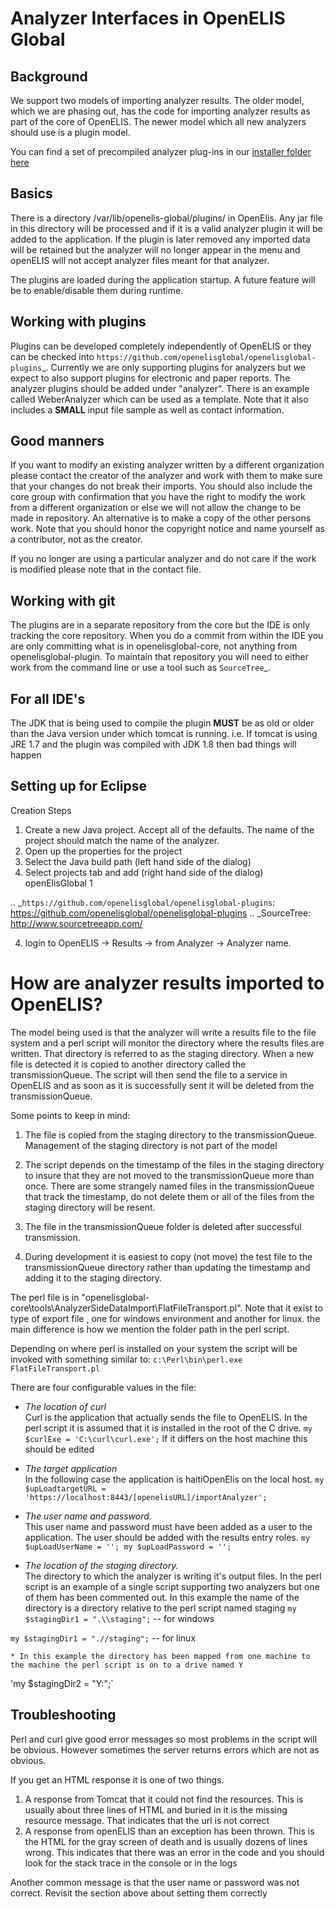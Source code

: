 # Analyzer Interfaces in OpenELIS Global

## Background

We support two models of importing analyzer results. The older model, which we
are phasing out, has the code for importing analyzer results as part of the core
of OpenELIS. The newer model which all new analyzers should use is a plugin
model.

You can find a set of precompiled analyzer plug-ins in our
[installer folder here](https://www.dropbox.com/sh/xzjxca5ya73dylt/AACf35yDhjerS1V-C1SVNgJ2a?dl=0)

## Basics

There is a directory /var/lib/openelis-global/plugins/ in OpenElis. Any jar file
in this directory will be processed and if it is a valid analyzer plugin it will
be added to the application. If the plugin is later removed any imported data
will be retained but the analyzer will no longer appear in the menu and openELIS
will not accept analyzer files meant for that analyzer.

The plugins are loaded during the application startup. A future feature will be
to enable/disable them during runtime.

## Working with plugins

Plugins can be developed completely independently of OpenELIS or they can be
checked into `https://github.com/openelisglobal/openelisglobal-plugins`\_.
Currently we are only supporting plugins for analyzers but we expect to also
support plugins for electronic and paper reports. The analyzer plugins should be
added under "analyzer". There is an example called WeberAnalyzer which can be
used as a template. Note that it also includes a **SMALL** input file sample as
well as contact information.

## Good manners

If you want to modify an existing analyzer written by a different organization
please contact the creator of the analyzer and work with them to make sure that
your changes do not break their imports. You should also include the core group
with confirmation that you have the right to modify the work from a different
organization or else we will not allow the change to be made in repository. An
alternative is to make a copy of the other persons work. Note that you should
honor the copyright notice and name yourself as a contributor, not as the
creator.

If you no longer are using a particular analyzer and do not care if the work is
modified please note that in the contact file.

## Working with git

The plugins are in a separate repository from the core but the IDE is only
tracking the core repository. When you do a commit from within the IDE you are
only committing what is in openelisglobal-core, not anything from
openelisglobal-plugin. To maintain that repository you will need to either work
from the command line or use a tool such as `SourceTree`\_.

## For all IDE's

The JDK that is being used to compile the plugin **MUST** be as old or older
than the Java version under which tomcat is running. i.e. If tomcat is using JRE
1.7 and the plugin was compiled with JDK 1.8 then bad things will happen

## Setting up for Eclipse

Creation Steps

1. Create a new Java project. Accept all of the defaults. The name of the
   project should match the name of the analyzer.
2. Open up the properties for the project
3. Select the Java build path (left hand side of the dialog)
4. Select projects tab and add (right hand side of the dialog) openElisGlobal 1

.. \_`https://github.com/openelisglobal/openelisglobal-plugins`:
https://github.com/openelisglobal/openelisglobal-plugins .. \_SourceTree:
http://www.sourcetreeapp.com/

4. login to OpenELIS -> Results -> from Analyzer -> Analyzer name.

# How are analyzer results imported to OpenELIS?

The model being used is that the analyzer will write a results file to the file
system and a perl script will monitor the directory where the results files are
written. That directory is referred to as the staging directory. When a new file
is detected it is copied to another directory called the transmissionQueue. The
script will then send the file to a service in OpenELIS and as soon as it is
successfully sent it will be deleted from the transmissionQueue.

Some points to keep in mind:

1. The file is copied from the staging directory to the transmissionQueue.
   Management of the staging directory is not part of the model

1. The script depends on the timestamp of the files in the staging directory to
   insure that they are not moved to the transmissionQueue more than once. There
   are some strangely named files in the transmissionQueue that track the
   timestamp, do not delete them or all of the files from the staging directory
   will be resent.

1. The file in the transmissionQueue folder is deleted after successful
   transmission.

1. During development it is easiest to copy (not move) the test file to the
   transmissionQueue directory rather than updating the timestamp and adding it
   to the staging directory.

The perl file is in
"openelisglobal-core\tools\AnalyzerSideDataImport\FlatFileTransport.pl". Note
that it exist to type of export file , one for windows environment and another
for linux. the main difference is how we mention the folder path in the perl
script.

Depending on where perl is installed on your system the script will be invoked
with something similar to: `c:\Perl\bin\perl.exe FlatFileTransport.pl`

There are four configurable values in the file:

- _The location of curl_  
  Curl is the application that actually sends the file to OpenELIS. In the perl
  script it is assumed that it is installed in the root of the C drive.
  `my $curlExe = 'C:\curl\curl.exe';` If it differs on the host machine this
  should be edited

- _The target application_  
   In the following case the application is haitiOpenElis on the local host. `my $upLoadtargetURL = 'https://localhost:8443/[openelisURL]/importAnalyzer';`

- _The user name and password._  
   This user name and password must have been added as a user to the application.
  The user should be added with the results entry roles. `my $upLoadUserName = ''; my $upLoadPassword = '';`

- _The location of the staging directory._  
   The directory to which the analyzer is writing it's output files. In the perl
  script is an example of a single script supporting two analyzers but one of them
  has been commented out. In this example the name of the directory is a directory
  relative to the perl script named staging `my $stagingDir1 = ".\\staging";` --
  for windows

`my $stagingDir1 = ".//staging";` -- for linux

    * In this example the directory has been mapped from one machine to the machine the perl script is on to a drive named Y

'my $stagingDir2 = "Y:";`

## Troubleshooting

Perl and curl give good error messages so most problems in the script will be
obvious. However sometimes the server returns errors which are not as obvious.

If you get an HTML response it is one of two things.

1.  A response from Tomcat that it could not find the resources. This is usually
    about three lines of HTML and buried in it is the missing resource message.
    That indicates that the url is not correct
1.  A response from openELIS than an exception has been thrown. This is the HTML
    for the gray screen of death and is usually dozens of lines wrong. This
    indicates that there was an error in the code and you should look for the
    stack trace in the console or in the logs

Another common message is that the user name or password was not correct.
Revisit the section above about setting them correctly
